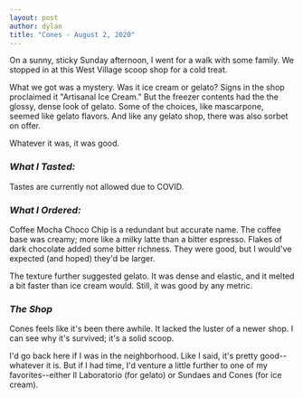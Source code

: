 ```yaml
---
layout: post
author: dylan
title: "Cones - August 2, 2020"
---
```


On a sunny, sticky Sunday afternoon, I went for a walk with some family. We stopped in at this West Village scoop shop for a cold treat.

What we got was a mystery. Was it ice cream or gelato?  Signs in the shop proclaimed it "Artisanal Ice Cream."  But the freezer contents had the the glossy, dense look of gelato. Some of the choices, like mascarpone, seemed like gelato flavors. And like any gelato shop, there was also sorbet on offer.

Whatever it was, it was good.

### *What I Tasted:*
Tastes are currently not allowed due to COVID.

### *What I Ordered:*
Coffee Mocha Choco Chip is a redundant but accurate name. The coffee base was creamy; more like a milky latte than a bitter espresso. Flakes of dark chocolate added some bitter richness. They were good, but I would've expected (and hoped) they'd be larger.

The texture further suggested gelato. It was dense and elastic, and it melted a bit faster than ice cream would. Still, it was good by any metric.

### *The Shop*
Cones feels like it's been there awhile. It lacked the luster of a newer shop. I can see why it's survived; it's a solid scoop.

I'd go back here if I was in the neighborhood. Like I said, it's pretty good--whatever it is. But if I had time, I'd venture a little further to one of my favorites--either Il Laboratorio (for gelato) or Sundaes and Cones (for ice cream).
